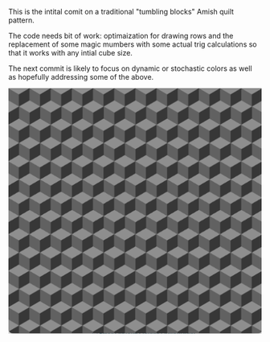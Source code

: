 This is the intital comit on a traditional "tumbling blocks" Amish quilt pattern.

The code needs bit of work: optimaization for drawing rows and the replacement of some magic mumbers with some actual trig calculations so that it works with any intial cube size.

The next commit is likely to focus on dynamic or stochastic colors as well as hopefully addressing some of the above.

![](https://github.com/timfrietas/processing/blob/master/tumbling_blocks/tumblingblocks.png)
